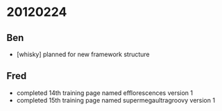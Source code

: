# 20120224

## Ben
- [whisky] planned for new framework structure



## Fred
- completed 14th training page named efflorescences version 1
- completed 15th training page named supermegaultragroovy version 1